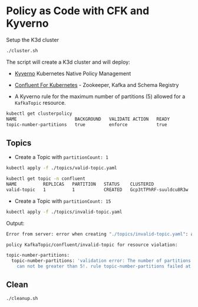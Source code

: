 # Policy as Code with CFK and Kyverno

Setup the K3d cluster

```sh
./cluster.sh
```

The script will create a K3d cluster and will deploy:  

* [Kyverno](https://kyverno.io/) Kubernetes Native Policy Management

* [Confluent For Kubernetes](https://docs.confluent.io/operator/current/overview.html) - Zookeeper, Kafka and Schema Registry

* A Kyverno rule for the maximum number of partitions (5) allowed for a `KafkaTopic` resource.

```sh
kubectl get clusterpolicy     
NAME                      BACKGROUND   VALIDATE ACTION   READY
topic-number-partitions   true         enforce           true
```

## Topics

* Create a Topic with `partitionCount: 1`

```sh
kubectl apply -f ./topics/valid-topic.yaml
```

```sh
kubectl get topic -n confluent         
NAME          REPLICAS   PARTITION   STATUS    CLUSTERID                AGE
valid-topic   1          1           CREATED   Gcp3tTPhRF-suuldcu8R3w   22m
```

* Create a Topic with `partitionCount: 15`

```sh
kubectl apply -f ./topics/invalid-topic.yaml
```

Output:

```sh
Error from server: error when creating "./topics/invalid-topic.yaml": admission webhook "validate.kyverno.svc-fail" denied the request: 

policy KafkaTopic/confluent/invalid-topic for resource violation: 

topic-number-partitions:
  topic-number-partitions: 'validation error: The number of partitions for a Topic
    can not be greater than 5!. rule topic-number-partitions failed at path /spec/partitionCount/'
```

## Clean

```sh
./cleanup.sh    
```
